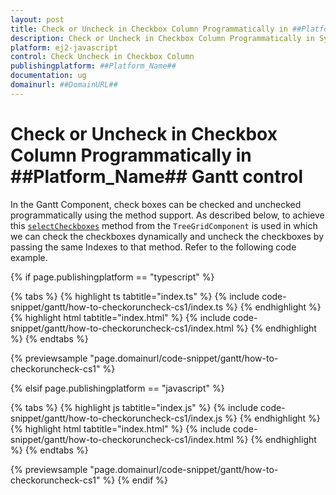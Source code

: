 ```yaml
---
layout: post
title: Check or Uncheck in Checkbox Column Programmatically in ##Platform_Name## Gantt control | Syncfusion
description: Check or Uncheck in Checkbox Column Programmatically in Syncfusion ##Platform_Name## Gantt control of Syncfusion Essential JS 2 and more.
platform: ej2-javascript
control: Check Uncheck in Checkbox Column
publishingplatform: ##Platform_Name##
documentation: ug
domainurl: ##DomainURL##
---
```


# Check or Uncheck in Checkbox Column Programmatically in ##Platform_Name## Gantt control

In the Gantt Component, check boxes can be checked and unchecked programmatically using the method support. As described below,  to achieve this  [`selectCheckboxes`](https://ej2.syncfusion.com/react/documentation/api/treegrid/#selectcheckboxes) method from the `TreeGridComponent` is used in which we can check the checkboxes dynamically and uncheck the checkboxes by passing the same Indexes to that method. Refer to the following code example.

{% if page.publishingplatform == "typescript" %}

 {% tabs %}
{% highlight ts tabtitle="index.ts" %}
{% include code-snippet/gantt/how-to-checkoruncheck-cs1/index.ts %}
{% endhighlight %}
{% highlight html tabtitle="index.html" %}
{% include code-snippet/gantt/how-to-checkoruncheck-cs1/index.html %}
{% endhighlight %}
{% endtabs %}
        
{% previewsample "page.domainurl/code-snippet/gantt/how-to-checkoruncheck-cs1" %}

{% elsif page.publishingplatform == "javascript" %}

{% tabs %}
{% highlight js tabtitle="index.js" %}
{% include code-snippet/gantt/how-to-checkoruncheck-cs1/index.js %}
{% endhighlight %}
{% highlight html tabtitle="index.html" %}
{% include code-snippet/gantt/how-to-checkoruncheck-cs1/index.html %}
{% endhighlight %}
{% endtabs %}

{% previewsample "page.domainurl/code-snippet/gantt/how-to-checkoruncheck-cs1" %}
{% endif %}